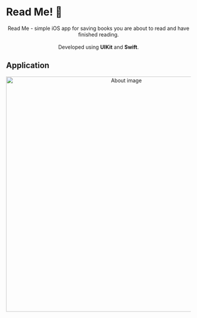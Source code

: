 # Read Me! 📖
<div align="center">
  Read Me - simple iOS app for saving books you are about to read and have finished reading. <br /><br /> Developed using <b>UIKit</b> and <b>Swift</b>.
</div>

## Application
<p align="center">
  <img alt="About image" title="Mockup" src="https://github.com/justadlet/iOS-UIKit-ReadMe/blob/master/ReadMe.gif?raw=true" height="640"></img>
 
</p>
